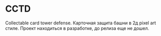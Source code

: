 # CCTD
Collectable card tower defense.
Карточная защита башни в 2д pixel art стиле.
Проект находиться в разработке, до релиза еще не дошел.
